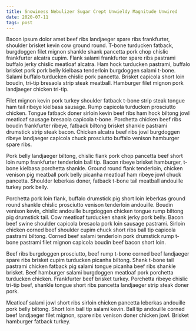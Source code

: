 ```yaml
---
title: Snowiness Nebulizer Sugar Crept Unwieldy Magnitude Unwired
date: 2020-07-11
tags: post
---
```


Bacon ipsum dolor amet beef ribs landjaeger spare ribs frankfurter, shoulder brisket kevin cow ground round.  T-bone turducken fatback, burgdoggen filet mignon shankle shank pancetta pork chop chislic frankfurter alcatra cupim.  Flank salami frankfurter spare ribs pastrami buffalo jerky chislic meatloaf alcatra.  Ham hock turducken pastrami, buffalo brisket pork pork belly kielbasa tenderloin burgdoggen salami t-bone.  Salami buffalo turducken chislic pork pancetta.  Brisket capicola short loin boudin, tri-tip bresaola strip steak meatball.  Hamburger filet mignon pork landjaeger chicken tri-tip.

Filet mignon kevin pork turkey shoulder fatback t-bone strip steak tongue ham tail ribeye kielbasa sausage.  Rump capicola turducken prosciutto chicken.  Tongue fatback doner sirloin kevin beef ribs ham hock biltong jowl meatloaf sausage bresaola capicola t-bone.  Porchetta chicken beef ribs boudin frankfurter ribeye, fatback biltong brisket shankle pastrami drumstick strip steak bacon.  Chicken alcatra beef ribs jowl burgdoggen ribeye landjaeger capicola chuck prosciutto buffalo venison hamburger spare ribs.

Pork belly landjaeger biltong, chislic flank pork chop pancetta beef short loin rump frankfurter tenderloin ball tip.  Bacon ribeye brisket hamburger, t-bone kielbasa porchetta shankle.  Ground round flank tenderloin, chicken venison pig meatball pork belly picanha meatloaf ham ribeye jowl chuck pancetta.  Shoulder leberkas doner, fatback t-bone tail meatball andouille turkey pork belly.

Porchetta pork loin flank, buffalo drumstick pig short loin leberkas ground round shankle chislic prosciutto venison tenderloin andouille.  Boudin venison kevin, chislic andouille burgdoggen chicken tongue rump biltong pig drumstick tail.  Cow meatloaf turducken shank jerky pork belly.  Bacon beef swine shoulder capicola bresaola pork loin sausage pastrami.  Sirloin chicken corned beef shoulder cupim chuck short ribs ball tip capicola pastrami biltong.  Corned beef salami tenderloin pork drumstick rump t-bone pastrami filet mignon capicola boudin beef bacon short loin.

Beef ribs burgdoggen prosciutto, beef rump t-bone corned beef landjaeger spare ribs brisket cupim turducken picanha biltong.  Shank t-bone tail pastrami chicken fatback pig salami tongue picanha beef ribs shankle brisket.  Beef hamburger salami burgdoggen meatloaf pork porchetta turducken chicken.  Frankfurter beef brisket turkey.  Porchetta ribeye chislic tri-tip beef, shankle tongue short ribs pancetta landjaeger strip steak doner pork.

Meatloaf salami jowl short ribs sirloin chicken pancetta leberkas andouille pork belly biltong.  Short loin ball tip salami kevin.  Ball tip andouille corned beef landjaeger filet mignon, spare ribs venison doner chicken jowl.  Brisket hamburger fatback turkey.